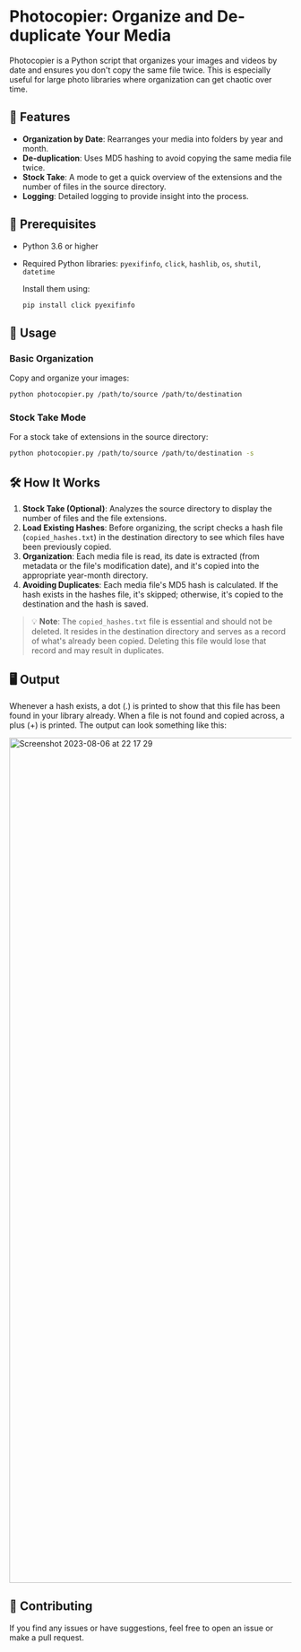 # Photocopier: Organize and De-duplicate Your Media

Photocopier is a Python script that organizes your images and videos by date and ensures you don't copy the same file twice. This is especially useful for large photo libraries where organization can get chaotic over time.

## 🌟 Features

- **Organization by Date**: Rearranges your media into folders by year and month.
- **De-duplication**: Uses MD5 hashing to avoid copying the same media file twice.
- **Stock Take**: A mode to get a quick overview of the extensions and the number of files in the source directory.
- **Logging**: Detailed logging to provide insight into the process.

## 🔧 Prerequisites

- Python 3.6 or higher
- Required Python libraries: `pyexifinfo`, `click`, `hashlib`, `os`, `shutil`, `datetime`

  Install them using:
  ```bash
  pip install click pyexifinfo
  ```

## 🚀 Usage

### Basic Organization

Copy and organize your images:
```bash
python photocopier.py /path/to/source /path/to/destination
```

### Stock Take Mode

For a stock take of extensions in the source directory:
```bash
python photocopier.py /path/to/source /path/to/destination -s
```

## 🛠 How It Works

1. **Stock Take (Optional)**: Analyzes the source directory to display the number of files and the file extensions.
2. **Load Existing Hashes**: Before organizing, the script checks a hash file (`copied_hashes.txt`) in the destination directory to see which files have been previously copied.
3. **Organization**: Each media file is read, its date is extracted (from metadata or the file's modification date), and it's copied into the appropriate year-month directory.
4. **Avoiding Duplicates**: Each media file's MD5 hash is calculated. If the hash exists in the hashes file, it's skipped; otherwise, it's copied to the destination and the hash is saved.

> 💡 **Note**: The `copied_hashes.txt` file is essential and should not be deleted. It resides in the destination directory and serves as a record of what's already been copied. Deleting this file would lose that record and may result in duplicates.

## 🖥️ Output

Whenever a hash exists, a dot (.) is printed to show that this file has been found in your library already. When a file is not found and copied across, a plus (+) is printed. The output can look something like this:

<img width="1507" alt="Screenshot 2023-08-06 at 22 17 29" src="https://github.com/dsmurrell/photocopier/assets/4035854/f48e991b-8883-4219-891b-6df9ec323d61">

## 🤝 Contributing

If you find any issues or have suggestions, feel free to open an issue or make a pull request.
